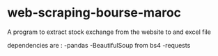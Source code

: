 # web-scraping-bourse-maroc
A program to extract stock exchange from the website to and excel file

dependencies are :
  -pandas
  -BeautifulSoup from bs4
  -requests
